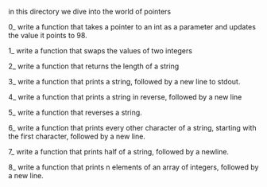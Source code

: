 in this directory we dive into the world of pointers

0_ write a function that takes a pointer to an int as a parameter and updates the value it points to 98.

1_ write a function that swaps the values of two integers

2_ write a function that returns the length of a string

3_ write a function that prints a string, followed by a new line to stdout.

4_ write a function that prints a string in reverse, followed by a new line

5_ write a function that reverses a string.

6_ write a function that prints every other character of a string, starting with the first character, followed by a new line.

7_ write a function that prints half of a string, followed by a newline.

8_ write a function that prints n elements of an array of integers, followed by a new line.

